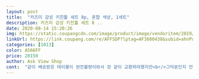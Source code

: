 ```yaml
---
layout: post 
title:  "카즈미 감성 키친툴 세트 8p, 혼합 색상, 1세트" 
description: 카즈미 감성 키친툴 세트 8 ..
date: 2020-08-14 15:20:26 
img: https://static.coupangcdn.com/image/product/image/vendoritem/2019/05/16/3492507770/0e03692f-3994-46bc-a927-cbebc0860930.jpg 
linkUrl: https://link.coupang.com/re/AFFSDP?lptag=AF3600438&subid=ahnPublicAsk&pageKey=60626671&itemId=207991254&vendorItemId=3492507770&traceid=V0-113-080ea1519b838d50 
categories: [1013] 
color: A566FF 
price: 20150 
author: Ask View Shop 
cont:  "같이 배송받은 테이블이 완전불량이와서 걍 같이 교환하려했지만<br/>그덕분인지 안들어가는건 아니지만 가방수납시 꽉끼는느낌?때문에 흔들어도 빠지지는 않습니다.<br/><br/>그러면서 필요한물품들이 있는지에 상당히 부합하는 제품임<br/>다른 후기와 비교하여도 도마디자인이 다릅니다 손잡이가 없는 일반 사각 도마입니다.<br/><br/>다만 산세처리가 미흡하긴하나(사진 참고)<br/>막상 받은 상품은 매장과 동일 상품입니다.<br/><br/>매장 상품과 쿠팡 상세설명에 나와있는 내용상 도마및 전체길이 사이즈만 다를뿐 가격이 저렴하여 구매하였지만<br/>빠른배송에 감탄하는 쿠팡!!!<br/>살짝 걱정했던건 도마가 양면으로 양각(로고모양)처리되어 있나했는데 다행히 한면만 양각이고 뒷판은 깨끗한 도마로 쓸수 있슴<br/>색상뿐아니라 도마디자인도 바뀐거 같아요<br/>솔직한 후기 들어갑니다 음슴체로 ㅎㅎ<br/>식기이기때문에 팔팔끓는 물에 살균소독!! 뽀뜩뽀득 설거지!!<br/>아쥬 좋앙♡<br/>역시나 가방봉제도 아에 바느질이 되어있지 안아서 실밥조차도 안보이더군요.<br/>.<br/><br/>이물질 없애고 지금은 건조중 ㅎㅎ<br/>이제 연마제처리가 문제겠네요... <br/><br/>일단 캠핑용이며 저는 입문자 수준임 그래서 일단 가격이 싼거로<br/>제가 필요로 하는 구성품이 다 있어서 선택했습니다.<br/><br/>집게나 칼 등 마감이 괜찮고 날도 잘 드네요<br/>캠핑매장보다 가격이 4천원이나 싸길래 쿠팡에서 구입하였습니다.<br/><br/>품절이라 걍 제가 수선해서 써야겠어요.<br/>.<br/>ㅠㅠ<br/>" 
---
```

